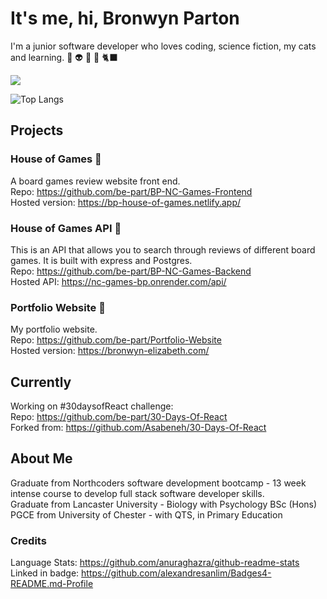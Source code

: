 
# It's me, hi, Bronwyn Parton

I'm a junior software developer who loves coding, science fiction, my cats and learning. 🧬 👽 📖 🌱 🐈‍⬛ 

<a href="https://www.linkedin.com/in/bronwyn-parton/"> <img src="https://img.shields.io/badge/LinkedIn-0077B5?style=for-the-badge&logo=linkedin&logoColor=white" /> </a>

![Top Langs](https://github-readme-stats.vercel.app/api/top-langs/?username=be-part&theme=neon)


## Projects

### House of Games 🎲
A board games review website front end.  
Repo: https://github.com/be-part/BP-NC-Games-Frontend  
Hosted version: https://bp-house-of-games.netlify.app/  

### House of Games API 🧐
This is an API that allows you to search through reviews of different board games. It is built with express and Postgres.  
Repo: https://github.com/be-part/BP-NC-Games-Backend  
Hosted API: https://nc-games-bp.onrender.com/api/  

### Portfolio Website 🍃
My portfolio website.  
Repo: https://github.com/be-part/Portfolio-Website  
Hosted version: https://bronwyn-elizabeth.com/  


## Currently 
Working on #30daysofReact challenge:  
Repo: https://github.com/be-part/30-Days-Of-React  
Forked from: https://github.com/Asabeneh/30-Days-Of-React  


## About Me
Graduate from Northcoders software development bootcamp - 13 week intense course to develop full stack software developer skills.  
Graduate from Lancaster University - Biology with Psychology BSc (Hons)  
PGCE from University of Chester - with QTS, in Primary Education  

### Credits
Language Stats: https://github.com/anuraghazra/github-readme-stats  
Linked in badge: https://github.com/alexandresanlim/Badges4-README.md-Profile
